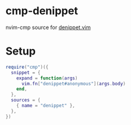 # cmp-denippet

nvim-cmp source for [denippet.vim](https://github.com/uga-rosa/denippet.vim)

# Setup

```lua
require("cmp")({
  snippet = {
    expand = function(args)
      vim.fn["denippet#anonymous"](args.body)
    end,
  },
  sources = {
    { name = "denippet" },
  },
})
```
